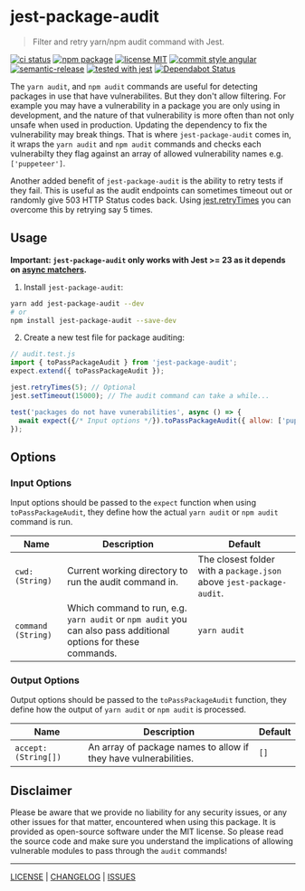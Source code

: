 # jest-package-audit

> Filter and retry yarn/npm audit command with Jest.

[![ci status][ci-badge]][ci-link]
[![npm package][npm-badge]][npm-link]
[![license MIT][license-badge]][license]
[![commit style angular][commit-style-badge]][commit-style-link]
[![semantic-release][semantic-release-badge]][semantic-release-link]
[![tested with jest][jest-badge]][jest-link]
[![Dependabot Status][dependabot-badge]][dependabot-link]

The `yarn audit`, and `npm audit` commands are useful for detecting packages in use that have vulnerabilites. But they don't allow filtering. For example you may have a vulnerability in a package you are only using in development, and the nature of that vulnerability is more often than not only unsafe when used in production. Updating the dependency to fix the vulnerability may break things. That is where `jest-package-audit` comes in, it wraps the `yarn audit` and `npm audit` commands and checks each vulnerabilty they flag against an array of allowed vulnerability names e.g. `['puppeteer']`.

Another added benefit of `jest-package-audit` is the ability to retry tests if they fail. This is useful as the audit endpoints can sometimes timeout out or randomly give 503 HTTP Status codes back. Using [jest.retryTimes][jest-retry-times] you can overcome this by retrying say 5 times.

## Usage
__Important: `jest-package-audit` only works with Jest >= 23 as it depends on [async matchers][async-matchers].__
1. Install `jest-package-audit`:
```bash
yarn add jest-package-audit --dev
# or
npm install jest-package-audit --save-dev
```
2. Create a new test file for package auditing:
```javascript
// audit.test.js
import { toPassPackageAudit } from 'jest-package-audit';
expect.extend({ toPassPackageAudit });

jest.retryTimes(5); // Optional
jest.setTimeout(15000); // The audit command can take a while...

test('packages do not have vunerabilities', async () => {
  await expect({/* Input options */}).toPassPackageAudit({ allow: ['puppeteer'] /* Output options */ });
});
```

## Options
### Input Options
Input options should be passed to the `expect` function when using `toPassPackageAudit`, they define how the actual `yarn audit` or `npm audit` command is run.

Name | Description | Default
--- | --- | ---
`cwd: (String)` | Current working directory to run the audit command in. | The closest folder with a `package.json` above `jest-package-audit`.
`command (String)` | Which command to run, e.g. `yarn audit` or `npm audit` you can also pass additional options for these commands. | `yarn audit`

### Output Options
Output options should be passed to the `toPassPackageAudit` function, they define how the output of `yarn audit` or `npm audit` is processed.

Name | Description | Default
--- | --- | ---
`accept: (String[])` | An array of package names to allow if they have vulnerabilities. | `[]`

## Disclaimer
Please be aware that we provide no liability for any security issues, or any other issues for that matter, encountered when using this package. It is provided as open-source software under the MIT license. So please read the source code and make sure you understand the implications of allowing vulnerable modules to pass through the `audit` commands!

---

[LICENSE][license] | [CHANGELOG][changelog] | [ISSUES][issues]

[license]: ./LICENSE
[changelog]: ./CHANGELOG.md
[issues]: https://github.com/xeroxinteractive/jest-package-audit/issues

[ci-badge]: https://flat.badgen.net/github/checks/xeroxinteractive/jest-package-audit/release?label=ci
[ci-link]: https://github.com/xeroxinteractive/jest-package-audit/actions?query=branch%3Arelease

[npm-badge]: https://flat.badgen.net/npm/v/jest-package-audit?color=cyan
[npm-link]: https://www.npmjs.com/package/jest-package-audit

[license-badge]: https://flat.badgen.net/npm/license/jest-package-audit

[commit-style-badge]: https://flat.badgen.net/badge/commit%20style/angular/purple
[commit-style-link]: https://github.com/angular/angular.js/blob/master/DEVELOPERS.md#-git-commit-guidelines

[semantic-release-badge]: https://flat.badgen.net/badge/%20%20%F0%9F%93%A6%F0%9F%9A%80/semantic%20release/e10079
[semantic-release-link]: https://github.com/semantic-release/semantic-release

[dependabot-badge]: https://flat.badgen.net/dependabot/xeroxinteractive/jest-package-audit?icon=dependabot
[dependabot-link]: https://dependabot.com

[jest-badge]: https://flat.badgen.net/badge/tested%20with/jest/99424f
[jest-link]: https://github.com/facebook/jest

[async-matchers]: https://jestjs.io/blog/2018/05/29/jest-23-blazing-fast-delightful-testing.html#custom-asynchronous-matchers
[jest-retry-times]: https://github.com/facebook/jest/blob/f45d1c939cbf55a71dbfdfc316d2be62b590197f/docs/JestObjectAPI.md#jestretrytimes
